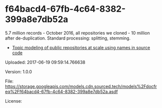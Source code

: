 # f64bacd4-67fb-4c64-8382-399a8e7db52a

5.7 million records - October 2016, all repositories we cloned - 10 million after de-duplication. Standard processing: splitting, stemming.

* [Topic modeling of public repositories at scale using names in source code](https://arxiv.org/abs/1704.00135)

Uploaded: 2017-06-19 09:59:14.766638

Version: 1.0.0

File: https://storage.googleapis.com/models.cdn.sourced.tech/models%2Fdocfreq%2Ff64bacd4-67fb-4c64-8382-399a8e7db52a.asdf

License: [](undecided)

